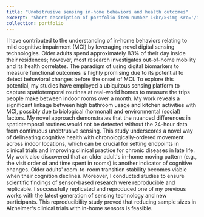 ```yaml
---
title: "Unobstrusive sensing in-home behaviors and health outcomes"
excerpt: "Short description of portfolio item number 1<br/><img src='/images/FlatWave.gif'>"
collection: portfolio
---
```


I have contributed to the understanding of in-home behaviors relating to mild cognitive impairment (MCI) by leveraging novel digital sensing technologies. Older adults spend approximately 83% of their day inside their residences; however, most research investigates out-of-home mobility and its health correlates. The paradigm of using digital biomarkers to measure functional outcomes is highly promising due to its potential to detect behavioral changes before the onset of MCI. To explore this potential, my studies have employed a ubiquitous sensing platform to capture spatiotemporal routines at real-world homes to measure the trips people make between indoor rooms over a month. My work reveals a significant linkage between high bathroom usage and kitchen activities with MCI, possibly due to biological (hormonal) and environmental (social) factors. My novel approach demonstrates that the nuanced differences in spatiotemporal routines would not be detected without the 24-hour data from continuous unobtrusive sensing. This study underscores a novel way of delineating cognitive health with chronologically-ordered movement across indoor locations, which can be crucial for setting endpoints in clinical trials and improving clinical practice for chronic diseases in late life. My work also discovered that an older adult's in-home moving pattern (e.g., the visit order of and time spent in rooms) is another indicator of cognitive changes. Older adults' room-to-room transition stability becomes viable when their cognition declines. Moreover, I conducted studies to ensure scientific findings of sensor-based research were reproducible and replicable. I successfully replicated and reproduced one of my previous works with the latest generation of sensing technology and new participants. This reproducibility study proved that reducing sample sizes in Alzheimer's clinical trials with in-home sensors is feasible.

